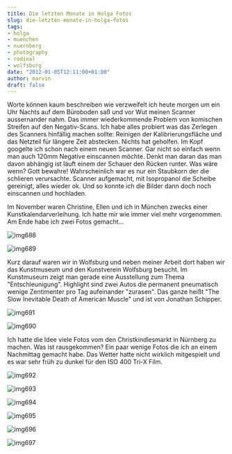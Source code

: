 ```yaml
---
title: Die letzten Monate in Holga Fotos
slug: die-letzten-monate-in-holga-fotos
tags:
- holga
- muenchen
- nuernberg
- photography
- rodinal
- wolfsburg
date: "2012-01-05T12:11:00+01:00"
author: marvin
draft: false
---
```

Worte können kaum beschreiben wie verzweifelt ich heute morgen um ein
Uhr Nachts auf dem Büroboden saß und vor Wut meinen Scanner aussernander
nahm. Das immer wiederkommende Problem von komischen Streifen auf den
Negativ-Scans. Ich habe alles probiert was das Zerlegen des Scanners
hinfällig machen sollte: Reinigen der Kalibrierungsfläche und das
Netzteil für längere Zeit abstecken. Nichts hat geholfen. Im Kopf
googelte ich schon nach einem neuen Scanner. Gar nicht so einfach wenn
man auch 120mm Negative einscannen möchte. Denkt man daran das man davon
abhängig ist läuft einem der Schauer den Rücken runter. Was wäre wenn?
Gott bewahre! Wahrscheinlich war es nur ein Staubkorn der die schlieren
verursachte. Scanner aufgemacht, mit Isopropanol die Scheibe gereinigt,
alles wieder ok. Und so konnte ich die Bilder dann doch noch einscannen
und hochladen.

Im November waren Christine, Ellen und ich in München zwecks einer
Kunstkalendarverleihung. Ich hatte mir wie immer viel mehr vorgenommen.
Am Ende habe ich zwei Fotos gemacht...

![img688](/images/6637936433_6df8a1d8b7_b.jpg)

![img689](/images/6637939319_f62830c155_b.jpg)

Kurz darauf waren wir in Wolfsburg und neben meiner Arbeit dort haben
wir das Kunstmuseum und den Kunstverein Wolfsburg besucht. Im
Kunstmuseum zeigt man gerade eine Ausstellung zum Thema
"Entschleunigung". Highlight sind zwei Autos die permanent pneumatisch
wenige Zentimenter pro Tag aufeinander "zurasen". Das ganze heißt "The
Slow Inevitable Death of American Muscle" und ist von Jonathan Schipper.

![img691](/images/6637945429_8eaac42d5c_b.jpg)

![img690](/images/6637941953_dbb8583473_b.jpg)

Ich hatte die Idee viele Fotos vom den Christkindlesmarkt in Nürnberg zu
machen. Was ist rausgekommen? Ein paar wenige Fotos die ich an einem
Nachmittag gemacht habe. Das Wetter hatte nicht wirklich mitgespielt und
es war sehr früh zu dunkel für den ISO 400 Tri-X Film.

![img692](/images/6637948541_957bd2c521_b.jpg)

![img693](/images/6637951131_27cba961ae_b.jpg)

![img694](/images/6637954767_00e959de5b_b.jpg)

![img695](/images/6637957475_87a11defd9_b.jpg)

![img696](/images/6637960137_a6e24d6d18_b.jpg)

![img697](/images/6637964813_5d321863f5_b.jpg)
